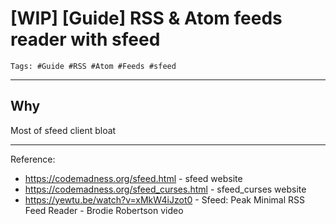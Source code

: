 # [WIP] [Guide] RSS & Atom feeds reader with sfeed 

```
Tags: #Guide #RSS #Atom #Feeds #sfeed 
```
---

## Why

Most of sfeed client bloat

---

Reference:

* <https://codemadness.org/sfeed.html> - sfeed website  
* <https://codemadness.org/sfeed_curses.html> - sfeed_curses website  
* <https://yewtu.be/watch?v=xMkW4iJzot0> - Sfeed: Peak Minimal RSS Feed Reader - Brodie Robertson video 
 
